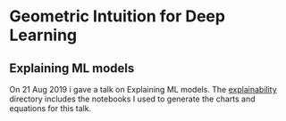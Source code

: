 # Geometric Intuition for Deep Learning



## Explaining ML models

On 21 Aug 2019 i gave a talk on Explaining ML models.  The [explainability](explainability/README.md) directory includes the notebooks I used to generate the charts and equations for this talk.


